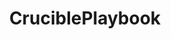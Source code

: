 ---
title: CruciblePlaybook
crosslinks:
- DestinyTheGame
- destinythegame
- Fireteams
- xkcd
- PS4
- Fallout
- ggggg
- fireteams
- DestinyClanFinder
- DestinySweatyLFG
- ClansofDestiny
- destiny2
- OverwatchUniversity
- help
- funny
- OWConsole
- RiseOfBacon
- forhonor
- sharditkeepit
---